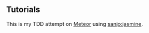 Tutorials
------------

This is my TDD attempt on [Meteor](http://meteor.com) using [sanjo:jasmine](https://atmospherejs.com/sanjo/jasmine).
